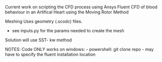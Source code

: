 Current work on scripting the CFD process using Ansys Fluent
CFD of blood behaviour in an Artifical Heart using the Moving Rotor Method

Meshing
Uses geometry (.scodc) files. 
- see inputs.py for the params needed to create the mesh

Solution
will use SST- kw method


NOTES:
Code ONLY works on windows:
    - powershell: git clone repo
        - may have to specify the fluent installation location

